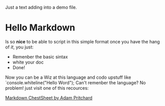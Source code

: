Just a text adding into a demo file.
# Hello Markdown

Is so **nice** to be able to script in this simple format
once you have the hang of *it*, you just:

* Remenber the basic sintax
* white your doc
* Done!

Now you can be a Wiz at this language and codo upstuff like `console.whiteline("Hello Word");
Can't remenber the language? No problem! just visit one of this recources:

[Markdown ChestSheet by Adam Pritchard](www.google.com.br)
